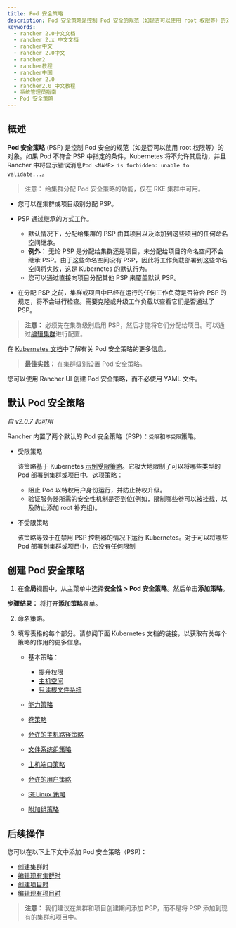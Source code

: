 ```yaml
---
title: Pod 安全策略
description: Pod 安全策略是控制 Pod 安全的规范（如是否可以使用 root 权限等）的对象。如果 Pod 不符合 PSP 中指定的条件，Kubernetes 将不允许其启动，并且 Rancher 中将显示错误消息Pod <NAME> is forbidden unable to validate...。RKE 元数据功能允许您在发布新版本的 Kubernetes 后立即为集群配置它们，而无需升级 Rancher。此功能对于使用 Kubernetes 的补丁版本非常有用，例如，如果您希望在仅支持 Kubernetes v1.14.6 的 Rancher Server 版本中，将业务集群升级到 Kubernetes v1.14.7。
keywords:
  - rancher 2.0中文文档
  - rancher 2.x 中文文档
  - rancher中文
  - rancher 2.0中文
  - rancher2
  - rancher教程
  - rancher中国
  - rancher 2.0
  - rancher2.0 中文教程
  - 系统管理员指南
  - Pod 安全策略
---
```


## 概述

**Pod 安全策略** (PSP) 是控制 Pod 安全的规范（如是否可以使用 root 权限等）的对象。如果 Pod 不符合 PSP 中指定的条件，Kubernetes 将不允许其启动，并且 Rancher 中将显示错误消息`Pod <NAME> is forbidden: unable to validate...`。

> 注意：
> 给集群分配 Pod 安全策略的功能，仅在 RKE 集群中可用。

- 您可以在集群或项目级别分配 PSP。
- PSP 通过继承的方式工作。

  - 默认情况下，分配给集群的 PSP 由其项目以及添加到这些项目的任何命名空间继承。
  - **例外：** 无论 PSP 是分配给集群还是项目，未分配给项目的命名空间不会继承 PSP。由于这些命名空间没有 PSP，因此将工作负载部署到这些命名空间将失败，这是 Kubernetes 的默认行为。
  - 您可以通过直接向项目分配其他 PSP 来覆盖默认 PSP。

- 在分配 PSP 之前，集群或项目中已经在运行的任何工作负荷是否符合 PSP 的规定，将不会进行检查。需要克隆或升级工作负载以查看它们是否通过了 PSP。

> **注意：** 必须先在集群级别启用 PSP，然后才能将它们分配给项目。可以通过[编辑集群](/docs/rancher2/cluster-admin/editing-clusters/_index)进行配置。

在 [Kubernetes 文档](https://kubernetes.io/docs/concepts/policy/pod-security-policy/)中了解有关 Pod 安全策略的更多信息。

> **最佳实践：** 在集群级别设置 Pod 安全策略。

您可以使用 Rancher UI 创建 Pod 安全策略，而不必使用 YAML 文件。

## 默认 Pod 安全策略

_自 v2.0.7 起可用_

Rancher 内置了两个默认的 Pod 安全策略（PSP）：`受限`和`不受限`策略。

- 受限策略

  该策略基于 Kubernetes [示例受限策略](https://raw.githubusercontent.com/kubernetes/website/master/content/en/examples/policy/restricted-psp.yaml)。它极大地限制了可以将哪些类型的 Pod 部署到集群或项目中。这项策略：

  - 阻止 Pod 以特权用户身份运行，并防止特权升级。
  - 验证服务器所需的安全性机制是否到位(例如，限制哪些卷可以被挂载，以及防止添加 root 补充组)。

- 不受限策略

  该策略等效于在禁用 PSP 控制器的情况下运行 Kubernetes。对于可以将哪些 Pod 部署到集群或项目中，它没有任何限制

## 创建 Pod 安全策略

1. 在**全局**视图中，从主菜单中选择**安全性 > Pod 安全策略**。然后单击**添加策略**。

**步骤结果：** 将打开**添加策略**表单。

2.  命名策略。

3.  填写表格的每个部分。请参阅下面 Kubernetes 文档的链接，以获取有关每个策略的作用的更多信息。

    - 基本策略：

      - [提升权限](https://kubernetes.io/docs/concepts/policy/pod-security-policy/#privilege-escalation)
      - [主机空间][2]
      - [只读根文件系统][1]

    - [能力策略](https://kubernetes.io/docs/concepts/policy/pod-security-policy/#capabilities)
    - [卷策略][1]
    - [允许的主机路径策略][1]
    - [文件系统组策略][1]
    - [主机端口策略][2]
    - [允许的用户策略][3]
    - [SELinux 策略](https://kubernetes.io/docs/concepts/policy/pod-security-policy/#selinux)
    - [附加组策略][3]

## 后续操作

您可以在以下上下文中添加 Pod 安全策略（PSP)：

- [创建集群时](/docs/rancher2/cluster-provisioning/rke-clusters/options/pod-security-policies/_index)
- [编辑现有集群时](/docs/rancher2/cluster-admin/editing-clusters/_index)
- [创建项目时](/docs/rancher2/cluster-admin/projects-and-namespaces/_index)
- [编辑现有项目时](/docs/rancher2/project-admin/_index)

> **注意：** 我们建议在集群和项目创建期间添加 PSP，而不是将 PSP 添加到现有的集群和项目中。

<!-- links -->

[1]: https://kubernetes.io/docs/concepts/policy/pod-security-policy/#volumes-and-file-systems
[2]: https://kubernetes.io/docs/concepts/policy/pod-security-policy/#host-namespaces
[3]: https://kubernetes.io/docs/concepts/policy/pod-security-policy/#users-and-groups
